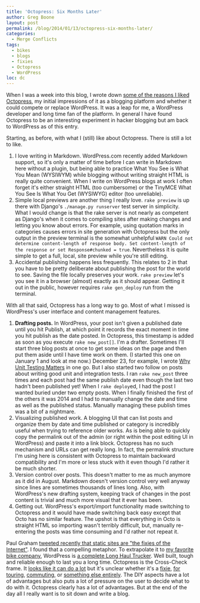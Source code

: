 ```yaml
---
title: 'Octopress: Six Months Later'
author: Greg Boone
layout: post
permalink: /blog/2014/01/13/octopress-six-months-later/
categories:
  - Merge Conflicts
tags:
  - bikes
  - blogs
  - fixies
  - Octopress
  - WordPress
loc: dc
---
```

When I was a week into this blog, I wrote down [some of the reasons I liked Octopress][1], my initial impressions of it as a blogging platform and whether it could compete or replace WordPress. It was a leap for me, a WordPress developer and long time fan of the platform. In general I have found Octopress to be an interesting experiment in hacker blogging but am back to WordPress as of this entry.<!--more-->

Starting, as before, with what I (still) like about Octopress. There is still a lot to like.

1.  I love writing in Markdown. WordPress.com recently added Markdown support, so it's only a matter of time before I can write in Markdown here without a plugin, but being able to practice What You See is What You Mean (WYSIWYM) while blogging without writing straight HTML is really quite convenient. When I write on WordPress blogs at work I often forget it's either straight HTML (too cumbersome) or the TinyMCE What You See Is What You Get (WYSIWYG) editor (too unreliable).
2.  Simple local previews are another thing I really love. `rake preview` is up there with Django's `./manage.py runserver` test server in simplicity. What I would change is that the rake server is not nearly as competent as Django's when it comes to compiling sites after making changes and letting you know about errors. For example, using quotation marks in categories causes errors in site generation with Octopress but the only output in the preview terminal is the somewhat unhelpful `WARN Could not determine content-length of response body. Set content-length of the response or set Response#chunked = true`. Nevertheless it is quite simple to get a full, local, site preview while you're still editing.
3.  Accidental publishing happens less frequently. This relates to 2 in that you have to be pretty deliberate about publishing the post for the world to see. Saving the file locally preserves your work. `rake preview` let's you see it in a browser (almost) exactly as it should appear. Getting it out in the public, however requires `rake gen_deploy` run from the terminal.

With all that said, Octopress has a long way to go. Most of what I missed is WordPress's user interface and content management features.

1.  **Drafting posts.** In WordPress, your post isn't given a published date until you hit Publish, at which point it records the exact moment in time you hit publish as the date posted. In Octopress, this timestamp is added as soon as you execute `rake new_post[]`. I'm a drafter. Sometimes I'll start three blog posts at once to get some ideas on the page and then put them aside until I have time work on them. (I started this one on January 1 and look at me now.) December 23, for example, I wrote [Why Unit Testing Matters][2] in one go. But I also started two follow on posts about writing good unit and integration tests. I ran `rake new_post` three times and each post had the same publish date even though the last two hadn't been published yet! When I `rake deploy`ed, I had the post I wanted buried under two empty posts. When I finally finished the first of the others it was 2014 and I had to manually change the date and time as well as the published status. Manually managing these publish times was a bit of a nightmare.
2.  Visualizing published work. A blogging UI that can list posts and organize them by date and time published or category is incredibly useful when trying to reference older works. As is being able to quickly copy the permalink out of the admin (or right within the post editing UI in WordPress) and paste it into a link block. Octopress has no such mechanism and URLs can get really long. In fact, the permalink structure I'm using here is consistent with Octopress to maintain backward compatibility and I'm more or less stuck with it even though I'd rather it be much shorter.
3.  Version control over posts. This doesn't matter to me as much anymore as it did in August. Markdown doesn't version control very well anyway since lines are sometimes thousands of lines long. Also, with WordPress's new drafting system, keeping track of changes in the post content is trivial and much more visual that it ever has been.
4.  Getting out. WordPress's export/import functionality made switching to Octopress and it would have made switching back easy except that Octo has no similar feature. The upshot is that everything in Octo is straight HTML so importing wasn't terribly difficult, but, manually re-entering the posts was time consuming and I'd rather not repeat it.

Paul Graham [tweeted recently that static sites are "the fixies of the Internet"][3]. I found that a compelling metaphor. To extrapolate it to [my favorite bike company][4], WordPress is [a complete Long Haul Trucker][5]. Well built, tough and reliable enough to last you a long time. Octopress is the Cross-Check frame. It [looks like it can do a lot][6] but it's unclear whether it's a [fixie][7], [for touring][8], [commuting][9], or [something else entirely][10]. The DIY aspects have a lot of advantages but also puts a lot of pressure on the user to decide what to do with it. Octopress clearly has a lot of advantages. But at the end of the day all I really want is to sit down and write a blog.

 [1]: http://greg.harmsboone.org/blog/2013/08/03/a-week-into-octopress
 [2]: http://greg.harmsboone.org/blog/2013/12/23/why-unit-testing-in-wordpress-matters/
 [3]: https://twitter.com/paulg/statuses/402205795552489472
 [4]: http://surlybikes.com
 [5]: http://www.pbase.com/image/83943401
 [6]: http://surlybikes.com/bikes/cross_check
 [7]: http://bikesarethesolution.files.wordpress.com/2009/06/6-25-2009-001-large.jpg
 [8]: http://www.pbase.com/image/99908656
 [9]: https://lh3.ggpht.com/_FNoZ-AcmLtQ/TRFkgcvKL8I/AAAAAAAAASs/xuRz5wmvebk/s1600/P1000564.jpg
 [10]: http://imageshack.us/photo/my-images/846/img1963.jpg/

